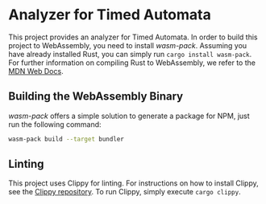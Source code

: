 # Analyzer for Timed Automata

This project provides an analyzer for Timed Automata.
In order to build this project to WebAssembly, you need to install _wasm-pack_.
Assuming you have already installed Rust, you can simply run `cargo install wasm-pack`.
For further information on compiling Rust to WebAssembly, we refer to the [MDN Web Docs](https://developer.mozilla.org/en-US/docs/WebAssembly/Rust_to_Wasm).

## Building the WebAssembly Binary

_wasm-pack_ offers a simple solution to generate a package for NPM, just run the following command:

```sh
wasm-pack build --target bundler
```

## Linting

This project uses Clippy for linting.
For instructions on how to install Clippy, see the [Clippy repository](https://github.com/rust-lang/rust-clippy).
To run Clippy, simply execute `cargo clippy`.
